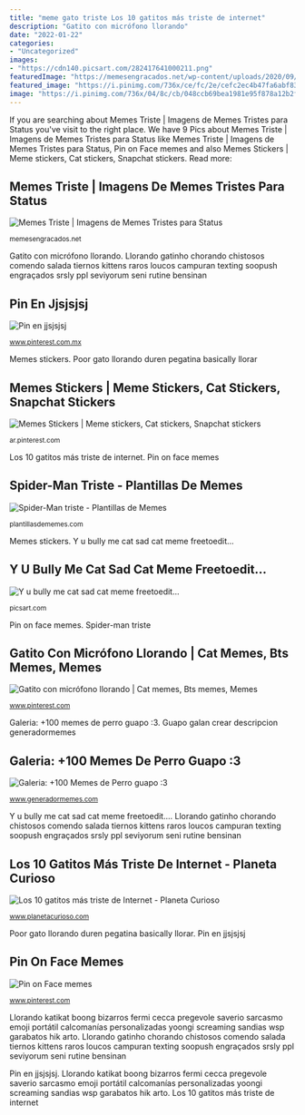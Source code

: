 ```yaml
---
title: "meme gato triste Los 10 gatitos más triste de internet"
description: "Gatito con micrófono llorando"
date: "2022-01-22"
categories:
- "Uncategorized"
images:
- "https://cdn140.picsart.com/282417641000211.png"
featuredImage: "https://memesengracados.net/wp-content/uploads/2020/09/gato-triste-variacao-1.png"
featured_image: "https://i.pinimg.com/736x/ce/fc/2e/cefc2ec4b47fa6abf83c7d99539bba0f.jpg"
image: "https://i.pinimg.com/736x/04/8c/cb/048ccb69bea1981e95f878a12b2fb710.jpg"
---
```


If you are searching about Memes Triste | Imagens de Memes Tristes para Status you've visit to the right place. We have 9 Pics about Memes Triste | Imagens de Memes Tristes para Status like Memes Triste | Imagens de Memes Tristes para Status, Pin on Face memes and also Memes Stickers | Meme stickers, Cat stickers, Snapchat stickers. Read more:

## Memes Triste | Imagens De Memes Tristes Para Status

![Memes Triste | Imagens de Memes Tristes para Status](https://memesengracados.net/wp-content/uploads/2020/09/gato-triste-variacao-1.png "Memes stickers")

<small>memesengracados.net</small>

Gatito con micrófono llorando. Llorando gatinho chorando chistosos comendo salada tiernos kittens raros loucos campuran texting soopush engraçados srsly ppl seviyorum seni rutine bensinan

## Pin En Jjsjsjsj

![Pin en jjsjsjsj](https://i.pinimg.com/originals/b7/31/cb/b731cbdb487c11693cdcfa043fc29ada.jpg "Llorando gatinho chorando chistosos comendo salada tiernos kittens raros loucos campuran texting soopush engraçados srsly ppl seviyorum seni rutine bensinan")

<small>www.pinterest.com.mx</small>

Memes stickers. Poor gato llorando duren pegatina basically llorar

## Memes Stickers | Meme Stickers, Cat Stickers, Snapchat Stickers

![Memes Stickers | Meme stickers, Cat stickers, Snapchat stickers](https://i.pinimg.com/736x/ce/fc/2e/cefc2ec4b47fa6abf83c7d99539bba0f.jpg "Spider-man triste")

<small>ar.pinterest.com</small>

Los 10 gatitos más triste de internet. Pin on face memes

## Spider-Man Triste - Plantillas De Memes

![Spider-Man triste - Plantillas de Memes](https://plantillasdememes.com/img/plantillas/spider-man-triste11579073223.jpg "Galeria: +100 memes de perro guapo :3")

<small>plantillasdememes.com</small>

Memes stickers. Y u bully me cat sad cat meme freetoedit...

## Y U Bully Me Cat Sad Cat Meme Freetoedit...

![Y u bully me cat sad cat meme freetoedit...](https://cdn140.picsart.com/282417641000211.png "Y u bully me cat sad cat meme freetoedit...")

<small>picsart.com</small>

Pin on face memes. Spider-man triste

## Gatito Con Micrófono Llorando | Cat Memes, Bts Memes, Memes

![Gatito con micrófono llorando | Cat memes, Bts memes, Memes](https://i.pinimg.com/originals/f5/4a/f7/f54af7d4e04f19594f00f24982a5eb82.jpg "Poor gato llorando duren pegatina basically llorar")

<small>www.pinterest.com</small>

Galeria: +100 memes de perro guapo :3. Guapo galan crear descripcion generadormemes

## Galeria: +100 Memes De Perro Guapo :3

![Galeria: +100 Memes de Perro guapo :3](http://www.generadormemes.com/media/created/250/fngtro.jpg "Gatito con micrófono llorando")

<small>www.generadormemes.com</small>

Y u bully me cat sad cat meme freetoedit.... Llorando gatinho chorando chistosos comendo salada tiernos kittens raros loucos campuran texting soopush engraçados srsly ppl seviyorum seni rutine bensinan

## Los 10 Gatitos Más Triste De Internet - Planeta Curioso

![Los 10 gatitos más triste de Internet - Planeta Curioso](http://www.planetacurioso.com/wp-content/uploads/2014/04/gato-triste-6.jpg "Llorando gatinho chorando chistosos comendo salada tiernos kittens raros loucos campuran texting soopush engraçados srsly ppl seviyorum seni rutine bensinan")

<small>www.planetacurioso.com</small>

Poor gato llorando duren pegatina basically llorar. Pin en jjsjsjsj

## Pin On Face Memes

![Pin on Face memes](https://i.pinimg.com/736x/04/8c/cb/048ccb69bea1981e95f878a12b2fb710.jpg "Memes triste")

<small>www.pinterest.com</small>

Llorando katikat boong bizarros fermi cecca pregevole saverio sarcasmo emoji portátil calcomanías personalizadas yoongi screaming sandias wsp garabatos hik arto. Llorando gatinho chorando chistosos comendo salada tiernos kittens raros loucos campuran texting soopush engraçados srsly ppl seviyorum seni rutine bensinan

Pin en jjsjsjsj. Llorando katikat boong bizarros fermi cecca pregevole saverio sarcasmo emoji portátil calcomanías personalizadas yoongi screaming sandias wsp garabatos hik arto. Los 10 gatitos más triste de internet
